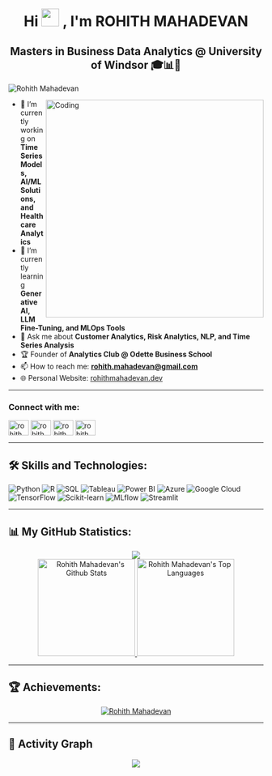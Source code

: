 <h1 align="center">Hi <img src="https://media.giphy.com/media/hvRJCLFzcasrR4ia7z/giphy.gif" width="35"> , I'm ROHITH MAHADEVAN</h1>
<h2 align="center">Masters in Business Data Analytics @ University of Windsor 🎓📊🍁</h2>

<p align="left"> <img src="https://komarev.com/ghpvc/?username=rohithmahadevan&label=Profile%20views&color=0e75b6&style=flat" alt="Rohith Mahadevan" /> </p>

<img align="right" alt="Coding" width="430" src="https://user-images.githubusercontent.com/74038190/225813708-98b745f2-7d22-48cf-9150-083f1b00d6c9.gif">

- 🔭 I’m currently working on **Time Series Models, AI/ML Solutions, and Healthcare Analytics**  
- 🌱 I’m currently learning **Generative AI, LLM Fine-Tuning, and MLOps Tools**  
- 💬 Ask me about **Customer Analytics, Risk Analytics, NLP, and Time Series Analysis**  
- 🏆 Founder of **Analytics Club @ Odette Business School**  
- 📫 How to reach me: **rohith.mahadevan@gmail.com**  
- 🌐 Personal Website: [rohithmahadevan.dev](https://rohithmahadevan.dev)  

---

<h3 align="left">Connect with me:</h3>
<p align="left">
<a href="https://linkedin.com/in/rohithmahadevan" target="blank"><img align="center" src="https://raw.githubusercontent.com/rahuldkjain/github-profile-readme-generator/master/src/images/icons/Social/linked-in-alt.svg" alt="rohithmahadevan" height="30" width="40" /></a>
<a href="https://medium.com/@rohithmahadevan" target="blank"><img align="center" src="https://raw.githubusercontent.com/rahuldkjain/github-profile-readme-generator/master/src/images/icons/Social/medium.svg" alt="rohithmahadevan" height="30" width="40" /></a>
<a href="https://kaggle.com/rohithmahadevan" target="blank"><img align="center" src="https://raw.githubusercontent.com/rahuldkjain/github-profile-readme-generator/master/src/images/icons/Social/kaggle.svg" alt="rohithmahadevan" height="30" width="40" /></a>
<a href="https://huggingface.co/rohithmahadevan" target="blank"><img align="center" src="https://huggingface.co/datasets/huggingface/brand-assets/resolve/main/hf-logo.png" alt="rohithmahadevan" height="30" width="40" /></a>
</p>

---

<h2 align="left">🛠️ Skills and Technologies:</h2>
<p align="left">
  <img src="https://img.shields.io/badge/-Python-3776AB?style=flat-square&logo=python&logoColor=white" alt="Python" />
  <img src="https://img.shields.io/badge/-R-276DC3?style=flat-square&logo=r&logoColor=white" alt="R" />
  <img src="https://img.shields.io/badge/-SQL-4479A1?style=flat-square&logo=postgresql&logoColor=white" alt="SQL" />
  <img src="https://img.shields.io/badge/-Tableau-E97627?style=flat-square&logo=tableau&logoColor=white" alt="Tableau" />
  <img src="https://img.shields.io/badge/-PowerBI-F2C811?style=flat-square&logo=powerbi&logoColor=black" alt="Power BI" />
  <img src="https://img.shields.io/badge/-Azure-0078D4?style=flat-square&logo=microsoft-azure&logoColor=white" alt="Azure" />
  <img src="https://img.shields.io/badge/-Google%20Cloud-4285F4?style=flat-square&logo=google-cloud&logoColor=white" alt="Google Cloud" />
  <img src="https://img.shields.io/badge/-TensorFlow-FF6F00?style=flat-square&logo=tensorflow&logoColor=white" alt="TensorFlow" />
  <img src="https://img.shields.io/badge/-ScikitLearn-F7931E?style=flat-square&logo=scikit-learn&logoColor=white" alt="Scikit-learn" />
  <img src="https://img.shields.io/badge/-MLflow-0194E2?style=flat-square&logo=mlflow&logoColor=white" alt="MLflow" />
  <img src="https://img.shields.io/badge/-Streamlit-FF4B4B?style=flat-square&logo=streamlit&logoColor=white" alt="Streamlit" />
</p>

---

<h2 align="left">📊 My GitHub Statistics:</h2>
<div align="center">
  <img src="https://github-readme-streak-stats.herokuapp.com?user=rohithmahadevan&theme=highcontrast"/>
  <br/>
  <a href="https://github.com/anuraghazra/github-readme-stats">
    <img alt="Rohith Mahadevan's Github Stats" src="https://github-readme-stats.vercel.app/api?username=rohithmahadevan&show_icons=true&count_private=true&theme=vision-friendly-dark&border=true" height="192px"/>
  </a>
  <a href="https://github.com/anuraghazra/github-readme-stats">
    <img alt="Rohith Mahadevan's Top Languages" src="https://github-readme-stats.vercel.app/api/top-langs/?username=rohithmahadevan&langs_count=8&layout=compact&theme=vision-friendly-dark&border=true" height="192px"/>
  </a>
</div>

---

<h2 align="left">🏆 Achievements:</h2>
<div align="center">
  <a href="https://github.com/ryo-ma/github-profile-trophy"><img alt="Rohith Mahadevan" src="https://github-profile-trophy.vercel.app/?username=rohithmahadevan&theme=monokai&no-bg=true&margin-w=4&title=Commits,Repositories,Followers,PullRequest" /></a>
</div>

---

## 🐍 Activity Graph

<p align="center">
  <img src="https://github.com/rohithmahadevan/rohithmahadevan/blob/main/assets/github-activity-graph.svg">
</p>
